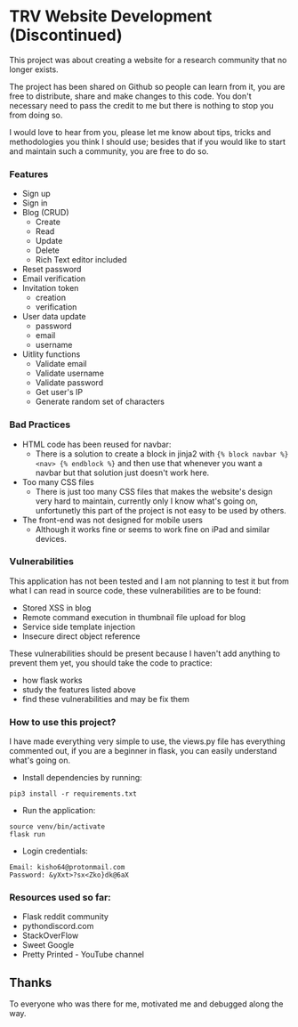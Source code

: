 # TRV Website Development (Discontinued)
This project was about creating a website for a research community that no longer exists.

The project has been shared on Github so people can learn from it, you are free to distribute, share and make changes to this code. You don't necessary need to pass the credit to me but there is nothing to stop you from doing so. 

I would love to hear from you, please let me know about tips, tricks and methodologies you think I should use; besides that if you would like to start and maintain such a community, you are free to do so.

### Features
- Sign up
- Sign in
- Blog (CRUD)
  - Create 
  - Read 
  - Update 
  - Delete
  - Rich Text editor included 
- Reset password 
- Email verification
- Invitation token
  - creation
  - verification 
- User data update
  - password
  - email
  - username 
- Uitlity functions
  - Validate email 
  - Validate username 
  - Validate password 
  - Get user's IP 
  - Generate random set of characters 
  
### Bad Practices 
- HTML code has been reused for navbar:
  - There is a solution to create a block in jinja2 with ```{% block navbar %} <nav> {% endblock %}``` and then use that whenever you want a navbar but that solution just doesn't work here.
- Too many CSS files
  - There is just too many CSS files that makes the website's design very hard to maintain, currently only I know what's going on, unfortunetly this part of the project is not easy to be used by others.
- The front-end was not designed for mobile users
  - Although it works fine or seems to work fine on iPad and similar devices.

### Vulnerabilities
This application has not been tested and I am not planning to test it but from what I can read in source code, these vulnerabilities are to be found:
- Stored XSS in blog 
- Remote command execution in thumbnail file upload for blog 
- Service side template injection
- Insecure direct object reference 

These vulnerabilities should be present because I haven't add anything to prevent them yet, you should take the code to practice:
- how flask works 
- study the features listed above 
- find these vulnerabilities and may be fix them


### How to use this project?
I have made everything very simple to use, the views.py file has everything commented out, if you are a beginner in flask, you can easily understand what's going on.

- Install dependencies by running:
```
pip3 install -r requirements.txt
```
- Run the application:
```
source venv/bin/activate 
flask run
```

- Login credentials:
```
Email: kisho64@protonmail.com
Password: &yXxt>?sx<Zko}dk@6aX
```

### Resources used so far:
- Flask reddit community 
- pythondiscord.com 
- StackOverFlow
- Sweet Google
- Pretty Printed - YouTube channel 

## Thanks 
To everyone who was there for me, motivated me and debugged along the way.